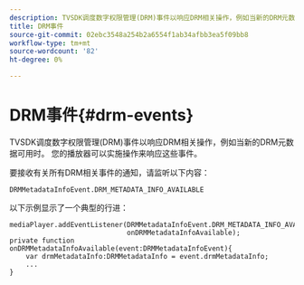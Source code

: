 ```yaml
---
description: TVSDK调度数字权限管理(DRM)事件以响应DRM相关操作，例如当新的DRM元数据可用时。 您的播放器可以实施操作来响应这些事件。
title: DRM事件
source-git-commit: 02ebc3548a254b2a6554f1ab34afbb3ea5f09bb8
workflow-type: tm+mt
source-wordcount: '82'
ht-degree: 0%

---
```


# DRM事件{#drm-events}

TVSDK调度数字权限管理(DRM)事件以响应DRM相关操作，例如当新的DRM元数据可用时。 您的播放器可以实施操作来响应这些事件。

要接收有关所有DRM相关事件的通知，请监听以下内容：

```
DRMMetadataInfoEvent.DRM_METADATA_INFO_AVAILABLE
```

以下示例显示了一个典型的行进：

```
mediaPlayer.addEventListener(DRMMetadataInfoEvent.DRM_METADATA_INFO_AVAILABLE,  
                             onDRMMetadataInfoAvailable);   
private function onDRMMetadataInfoAvailable(event:DRMMetadataInfoEvent){ 
    var drmMetadataInfo:DRMMetadataInfo = event.drmMetadataInfo; 
    ... 
} 
```
